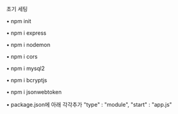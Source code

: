 초기 세팅

• npm init

• npm i express

• npm i nodemon

• npm i cors

• npm i mysql2

• npm i bcryptjs

• npm i jsonwebtoken

• package.json에 아래 각각추가
"type" : "module",
"start" : "app.js"
